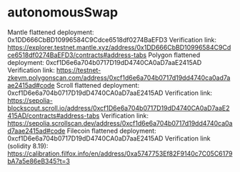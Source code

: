 # autonomousSwap

<!-- Mantle deployment: 0x89E93e36A9ac7059a7138F7b3cac85F3Ebc8725f -->
Mantle flattened deployment: 0x1DD666CbBD10996584C9Cdce6518df0274BaEFD3
  Verification link: https://explorer.testnet.mantle.xyz/address/0x1DD666CbBD10996584C9Cdce6518df0274BaEFD3/contracts#address-tabs
Polygon flattened deployment: 0xcf1D6e6a704b0717D19dD4740CA0aD7aaE2415AD
  Verification link: https://testnet-zkevm.polygonscan.com/address/0xcf1d6e6a704b0717d19dd4740ca0ad7aae2415ad#code
Scroll flattened deployment: 0xcf1D6e6a704b0717D19dD4740CA0aD7aaE2415AD
  Verification link: https://sepolia-blockscout.scroll.io/address/0xcf1D6e6a704b0717D19dD4740CA0aD7aaE2415AD/contracts#address-tabs
  Verification link: https://sepolia.scrollscan.dev/address/0xcf1d6e6a704b0717d19dd4740ca0ad7aae2415ad#code
Filecoin flattened deployment: 0xcf1D6e6a704b0717D19dD4740CA0aD7aaE2415AD
  Verification link (solidity 8.19): https://calibration.filfox.info/en/address/0xa5747753Ef82F9140c7C05C6179bA7a5e86eB345?t=3

<!-- npx hardhat verify --contract contracts/AutonomousSwap_flattened.sol:AutonomousSwap --network scrollSepolia 0xcf1D6e6a704b0717D19dD4740CA0aD7aaE2415AD -->